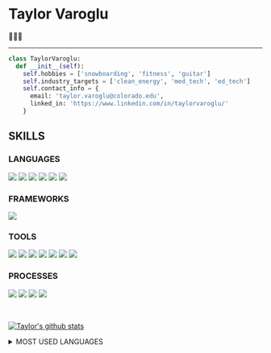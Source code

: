 # Taylor Varoglu
🙋🏻‍♂️ <br />

*** *** ***
```python
class TaylorVaroglu:
  def __init__(self):
    self.hobbies = ['snowboarding', 'fitness', 'guitar']
    self.industry_targets = ['clean_energy', 'med_tech', 'ed_tech']
    self.contact_info = {
      email: 'taylor.varoglu@colorado.edu',
      linked_in: 'https://www.linkedin.com/in/taylorvaroglu/'
    }
```


## SKILLS
### LANGUAGES
<p>
  <img src="https://img.shields.io/badge/Ruby-CC0000.svg?&style=flaste&logo=ruby&logoColor=white" />
  <img src="https://img.shields.io/badge/ActiveRecord-CC0000.svg?&style=flaste&logo=rubyonrails&logoColor=white" />
  <img src="https://img.shields.io/badge/HTML5-0EB201.svg?&style=flaste&logo=html5&logoColor=white" />
  <img src="https://img.shields.io/badge/CSS3-0EB201.svg?&style=flaste&logo=css3&logoColor=white" />
  <img src="https://img.shields.io/badge/JavaScript-f74114.svg?&style=flaste&logo=JavaScript&logoColor=white" />
  <img src="https://img.shields.io/badge/Python-1572B6.svg?&style=flaste&logo=python&logoColor=white" />
</p>

### FRAMEWORKS
<p>
  <img src="https://img.shields.io/badge/Ruby%20On%20Rails-b81818.svg?&style=flat&logo=rubyonrails&logoColor=white" />
</p>

### TOOLS
<p>
  <img src="https://img.shields.io/badge/Atom-66595C.svg?&style=flaste&logo=atom&logoColor=white" />  
  <img src="https://img.shields.io/badge/Git-F05032.svg?&style=flaste&logo=git&logoColor=white" />
  <img src="https://img.shields.io/badge/GitHub-181717.svg?&style=flaste&logo=github&logoColor=white" />
  <img src="https://img.shields.io/badge/Postman-FF6E4F.svg?&style=flat&logo=postman&logoColor=white" />
  <img src="https://img.shields.io/badge/PostgreSQL-4169E1.svg?&style=flaste&logo=postgresql&logoColor=white" />
  <img src="https://img.shields.io/badge/Heroku-430098.svg?&style=flaste&logo=heroku&logoColor=white" />
  <img src="https://img.shields.io/badge/CircleCI-FFBC4F.svg?&style=flat&logo=circle&logoColor=white" />
</p>

### PROCESSES
<p>
  <img src="https://img.shields.io/badge/OOP-b81818.svg?&style=flaste&logo=OOP&logoColor=white" />
  <img src="https://img.shields.io/badge/TDD-b87818.svg?&style=flaste&logo=TDD&logoColor=white" />
  <img src="https://img.shields.io/badge/MVC-b8b018.svg?&style=flaste&logo=MVC&logoColor=white" />
  <img src="https://img.shields.io/badge/REST-33b818.svg?&style=flaste&logo=REST&logoColor=white" />  
</p>
</br>

[![Taylor's github stats](https://github-readme-stats.vercel.app/api?username=tvaroglu&count_private=true&include_all_commits=true&show_icons=true&theme=synthwave)](https://github.com/tvaroglu/)

<details close>
<summary>MOST USED LANGUAGES</summary>
<br>
<p>
<img src="https://github-readme-stats.vercel.app/api/top-langs/?username=tvaroglu&theme=synthwave&layout=compact">
<p/>
</details>

